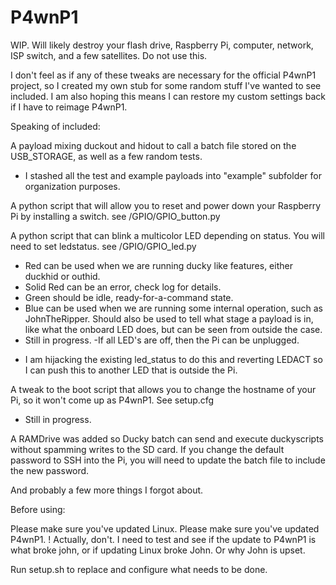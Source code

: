 # P4wnP1

WIP. Will likely destroy your flash drive, Raspberry Pi, computer, network, ISP switch, and a few satellites. Do not use this.

I don't feel as if any of these tweaks are necessary for the official P4wnP1 project, so I created my own stub for some random
stuff I've wanted to see included. I am also hoping this means I can restore my custom settings back if I have to reimage P4wnP1.

Speaking of included:

A payload mixing duckout and hidout to call a batch file stored on the USB_STORAGE, as well as a few random tests.
- I stashed all the test and example payloads into "example" subfolder for organization purposes.

A python script that will allow you to reset and power down your Raspberry Pi by installing a switch. see /GPIO/GPIO_button.py

A python script that can blink a multicolor LED depending on status. You will need to set ledstatus. see /GPIO/GPIO_led.py
 - Red can be used when we are running ducky like features, either duckhid or outhid.
 - Solid Red can be an error, check log for details.
 - Green should be idle, ready-for-a-command state.
- Blue can be used when we are running some internal operation, such as JohnTheRipper. Should also be used to tell what stage a payload is in, like what the onboard LED does, but can be seen from outside the case.
- Still in progress.
-If all LED's are off, then the Pi can be unplugged.
* I am hijacking the existing led_status to do this and reverting LEDACT so I can push this to another LED that is outside the Pi.

A tweak to the boot script that allows you to change the hostname of your Pi, so it won't come up as P4wnP1. See setup.cfg
 - Still in progress.

A RAMDrive was added so Ducky batch can send and execute duckyscripts without spamming writes to the SD card. If you change the default password to SSH into the Pi, you will need to update the batch file to include the new password.

And probably a few more things I forgot about.

Before using:

Please make sure you've updated Linux.
Please make sure you've updated P4wnP1.
! Actually, don't. I need to test and see if the update to P4wnP1 is what broke john, or if updating Linux broke John. Or why John is upset.

Run setup.sh to replace and configure what needs to be done.
